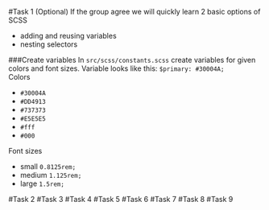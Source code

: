 #Task 1 (Optional)
If the group agree we will quickly learn 2 basic options of SCSS
- adding and reusing variables
- nesting selectors 

###Create variables
In `src/scss/constants.scss` create variables for given colors and font sizes. 
Variable looks like this: `$primary: #30004A;`  
Colors
- `#30004A`
- `#DD4913`
- `#737373`
- `#E5E5E5`
- `#fff`
- `#000`  

Font sizes
- small `0.8125rem;`
- medium `1.125rem;`
- large `1.5rem;`

#Task 2 
#Task 3 
#Task 4 
#Task 5 
#Task 6 
#Task 7 
#Task 8 
#Task 9 

